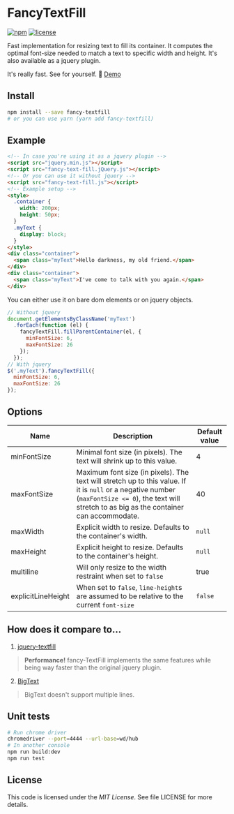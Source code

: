 # FancyTextFill
[![npm](https://img.shields.io/npm/v/fancy-textfill.svg)](https://www.npmjs.com/package/fancy-textfill)
[![license](https://img.shields.io/github/license/fazouane-marouane/fancy-textfill.svg)](https://github.com/fazouane-marouane/fancy-textfill/blob/master/LICENSE)

Fast implementation for resizing text to fill its container.
It computes the optimal font-size needed to match a text to specific width and height.
It's also available as a jquery plugin.

It's really fast. See for yourself. :metal: [Demo](https://fazouane-marouane.github.io/fancy-textfill/)

## Install

```bash
npm install --save fancy-textfill
# or you can use yarn (yarn add fancy-textfill)
```

## Example

```html
<!-- In case you're using it as a jquery plugin -->
<script src="jquery.min.js"></script>
<script src="fancy-text-fill.jQuery.js"></script>
<!-- Or you can use it without jquery -->
<script src="fancy-text-fill.js"></script>
<!-- Example setup -->
<style>
  .container {
    width: 200px;
    height: 50px;
  }
  .myText {
    display: block;
  }
</style>
<div class="container">
  <span class="myText">Hello darkness, my old friend.</span>
</div>
<div class="container">
  <span class="myText">I've come to talk with you again.</span>
</div>
```

You can either use it on bare dom elements or on jquery objects.

```js
// Without jquery
document.getElementsByClassName('myText')
  .forEach(function (el) {
    fancyTextFill.fillParentContainer(el, {
      minFontSize: 6,
      maxFontSize: 26
    });
  });
// With jquery
$('.myText').fancyTextFill({
  minFontSize: 6,
  maxFontSize: 26
});
```

## Options

| Name        | Description | Default value |
|-------------|-------------|---------------|
| minFontSize | Minimal font size (in pixels). The text will shrink up to this value. | 4 |
| maxFontSize | Maximum font size (in pixels). The text will stretch up to this value. If it is `null` or a negative number (`maxFontSize <= 0`), the text will stretch to as big as the container can accommodate. | 40 |
| maxWidth    | Explicit width to resize. Defaults to the container's width. | `null` |
| maxHeight   | Explicit height to resize. Defaults to the container's height. | `null` |
| multiline   | Will only resize to the width restraint when set to `false` | true |
| explicitLineHeight | When set to `false`, `line-height`s are assumed to be relative to the current `font-size`| `false`|

## How does it compare to...

1. [jquery-textfill](https://github.com/jquery-textfill/jquery-textfill)

> **Performance!** fancy-TextFill implements the same features while being way faster than the original jquery plugin.

2. [BigText](https://github.com/zachleat/BigText)

> BigText doesn't support multiple lines.

## Unit tests

```bash
# Run chrome driver
chromedriver --port=4444 --url-base=wd/hub
# In another console
npm run build:dev
npm run test
```

## License

This code is licensed under the _MIT License_. See file LICENSE for more details.
